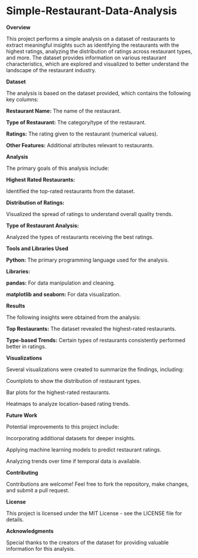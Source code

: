 # Simple-Restaurant-Data-Analysis

**Overview**

This project performs a simple analysis on a dataset of restaurants to extract meaningful insights such as identifying the restaurants with the highest ratings, analyzing the distribution of ratings across restaurant types, and more. The dataset provides information on various restaurant characteristics, which are explored and visualized to better understand the landscape of the restaurant industry.

**Dataset**

The analysis is based on the dataset provided, which contains the following key columns:

**Restaurant Name:** The name of the restaurant.

**Type of Restaurant:** The category/type of the restaurant.

**Ratings:** The rating given to the restaurant (numerical values).

**Other Features:** Additional attributes relevant to restaurants.

**Analysis**

The primary goals of this analysis include:

**Highest Rated Restaurants:**

Identified the top-rated restaurants from the dataset.

**Distribution of Ratings:**

Visualized the spread of ratings to understand overall quality trends.

**Type of Restaurant Analysis:**

Analyzed the types of restaurants receiving the best ratings.

**Tools and Libraries Used**

**Python:** The primary programming language used for the analysis.

**Libraries:**

**pandas:** For data manipulation and cleaning.

**matplotlib and seaborn:** For data visualization.

**Results**

The following insights were obtained from the analysis:

**Top Restaurants:** The dataset revealed the highest-rated restaurants.

**Type-based Trends:** Certain types of restaurants consistently performed better in ratings.

****Visualizations****

Several visualizations were created to summarize the findings, including:

Countplots to show the distribution of restaurant types.

Bar plots for the highest-rated restaurants.

Heatmaps to analyze location-based rating trends.

**Future Work**

Potential improvements to this project include:

Incorporating additional datasets for deeper insights.

Applying machine learning models to predict restaurant ratings.

Analyzing trends over time if temporal data is available.

**Contributing**

Contributions are welcome! Feel free to fork the repository, make changes, and submit a pull request.

**License**

This project is licensed under the MIT License - see the LICENSE file for details.

**Acknowledgments**

Special thanks to the creators of the dataset for providing valuable information for this analysis.
